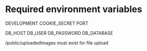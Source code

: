 # Required environment variables

DEVELOPMENT
COOKIE_SECRET
PORT

DB_HOST
DB_USER
DB_PASSWORD
DB_DATABASE

/public/uploadedImages must exist for file upload
